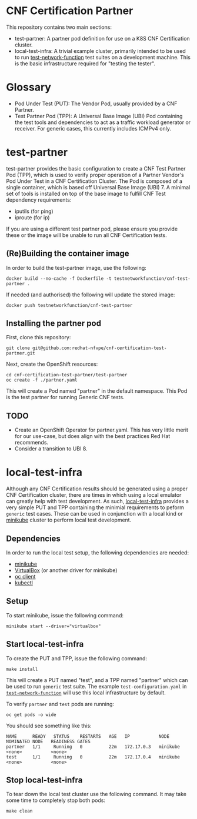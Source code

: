 # CNF Certification Partner

This repository contains two main sections:
* test-partner:  A partner pod definition for use on a K8S CNF Certification cluster.
* local-test-infra:  A trivial example cluster, primarily intended to be used to run
[test-network-function](https://github.com/redhat-nfvpe/test-network-function) test suites on a development machine.
This is the basic infrastructure required for "testing the tester".

# Glossary

* Pod Under Test (PUT): The Vendor Pod, usually provided by a CNF Partner.
* Test Partner Pod (TPP): A Universal Base Image (UBI) Pod containing the test tools and dependencies to act as a
traffic workload generator or receiver.  For generic cases, this currently includes ICMPv4 only.

# test-partner

test-partner provides the basic configuration to create a CNF Test Partner Pod (TPP), which is used to verify proper
operation of a Partner Vendor's Pod Under Test in a CNF Certification Cluster.  The Pod is composed of a single
container, which is based off Universal Base Image (UBI) 7.  A minimal set of tools is installed on top of the base
image to fulfill CNF Test dependency requirements:
* iputils (for ping)
* iproute (for ip)

If you are using a different test partner pod, please ensure you provide these or the image will be unable to run all CNF
Certification tests.

## (Re)Building the container image

In order to build the test-partner image, use the following:

```shell-script
docker build --no-cache -f Dockerfile -t testnetworkfunction/cnf-test-partner .
```

If needed (and authorised) the following will update the stored image:

```shell-script
docker push testnetworkfunction/cnf-test-partner
```

## Installing the partner pod

First, clone this repository:

```shell-script
git clone git@github.com:redhat-nfvpe/cnf-certification-test-partner.git
```

Next, create the OpenShift resources:

```shell-script
cd cnf-certification-test-partner/test-partner
oc create -f ./partner.yaml
```

This will create a Pod named "partner" in the default namespace.  This Pod is the test partner for running Generic CNF
tests.

## TODO

* Create an OpenShift Operator for partner.yaml.  This has very little merit for our use-case, but does align with the
  best practices Red Hat recommends.
* Consider a transition to UBI 8.

# local-test-infra

Although any CNF Certification results should be generated using a proper CNF Certification cluster, there are times
in which using a local emulator can greatly help with test development.  As such, [local-test-infra](./local-test-infra)
provides a very simple PUT and TPP containing the minimial requirements to peform `generic` test cases.
These can be used in conjunction with a local kind or [minikube](https://minikube.sigs.k8s.io/docs/) cluster to perform local test development.


## Dependencies

In order to run the local test setup, the following dependencies are needed:
* [minikube](https://minikube.sigs.k8s.io/docs/)
* [VirtualBox](https://www.virtualbox.org/) (or another driver for minikube)
* [oc client](https://docs.openshift.com/container-platform/3.6/cli_reference/get_started_cli.html#cli-linux)
* [kubectl](https://kubernetes.io/docs/tasks/tools/install-kubectl/)

## Setup
To start minikube, issue the following command:
```shell-script
minikube start --driver="virtualbox"
```

## Start local-test-infra
To create the PUT and TPP, issue the following command:

```shell-script
make install
```

This will create a PUT named "test", and a TPP named "partner" which can be used to run `generic` test suite. The
example `test-configuration.yaml` in [`test-network-function`](https://github.com/redhat-nfvpe/test-network-function)
will use this local infrastructure by default.

To verify `partner` and `test` pods are running: 

```shell-script
oc get pods -o wide
```

You should see something like this:
```shell-script
NAME      READY   STATUS    RESTARTS   AGE   IP           NODE       NOMINATED NODE   READINESS GATES
partner   1/1     Running   0          22m   172.17.0.3   minikube   <none>           <none>
test      1/1     Running   0          22m   172.17.0.4   minikube   <none>           <none>
```


## Stop local-test-infra

To tear down the local test cluster use the following command. It may take some time to completely stop both pods:

```shell-script
make clean
```

